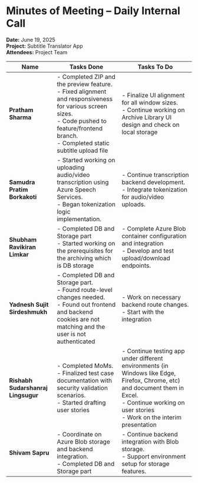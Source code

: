 # Minutes of Meeting – Daily Internal Call
**Date:** June 19, 2025  
**Project:** Subtitle Translator App  
**Attendees:** Project Team  

| Name                        | Tasks Done                                                                                                                                              | Tasks To Do                                                                                                                                                            |
|-----------------------------|----------------------------------------------------------------------------------------------------------------------------------------------------------|------------------------------------------------------------------------------------------------------------------------------------------------------------------------|
| **Pratham Sharma**          | - Completed ZIP and the preview feature.  <br> - Fixed alignment and responsiveness for various screen sizes. <br> - Code pushed to feature/frontend branch. <br> - Completed static subtitle upload file | - Finalize UI alignment for all window sizes. <br> - Continue working on Archive Library UI design and check on local storage                                           |
| **Samudra Pratim Borkakoti**| - Started working on uploading audio/video transcription using Azure Speech Services. <br> - Began tokenization logic implementation.                    | - Continue transcription backend development. <br> - Integrate tokenization for audio/video uploads.                                                                   |
| **Shubham Ravikiran Limkar**| - Completed DB and Storage part <br> - Started working on the prerequisites for the archiving which is DB storage                                        | - Complete Azure Blob container configuration and integration <br> - Develop and test upload/download endpoints.                                                       |
| **Yadnesh Sujit Sirdeshmukh**| - Completed DB and Storage part. <br> - Found route-level changes needed. <br> - Found out frontend and backend cookies are not matching and the user is not authenticated | - Work on necessary backend route changes. <br> - Start with the integration                                                                                            |
| **Rishabh Sudarshanraj Lingsugur**| - Completed MoMs. <br> - Finalized test case documentation with security validation scenarios. <br> - Started drafting user stories                      | - Continue testing app under different environments (in Windows like Edge, Firefox, Chrome, etc) and document them in Excel. <br> - Continue working on user stories <br> - Work on the interim presentation |
| **Shivam Sapru**            | - Coordinate on Azure Blob storage and backend integration. <br> - Completed DB and Storage part                                                         | - Continue backend integration with Blob storage. <br> - Support environment setup for storage features.                                                               |
